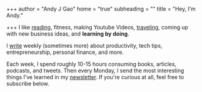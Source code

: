 +++
author = "Andy J Gao"
home = "true"
subheading = ""
title = "Hey, I'm Andy."

+++
I like [reading](https://andyjgao.com/notes), fitness, making Youtube Videos, [traveling](https://itsamyandandy.xyz/), coming up with new business ideas, and **learning by doing**.

I [write](https://www.andyjgao.com/blog/) weekly (sometimes more) about productivity, tech tips, entrepreneurship, personal finance, and more.

Each week, I spend roughly 10-15 hours consuming books, articles, podcasts, and tweets. Then every Monday, I send the most interesting things I've learned in my [newsletter](https://mondaymail.substack.com). If you're curious at all, feel free to subscribe below.